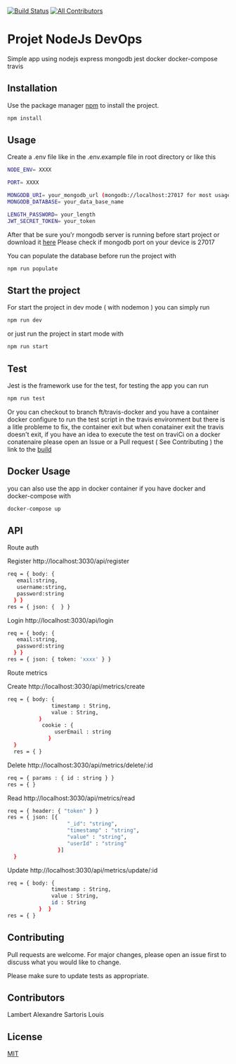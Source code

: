 [![Build Status](https://travis-ci.org/AlexandreLamb/Project-NodeJs-TypeScript-DevOps.svg?branch=master)](https://travis-ci.org/AlexandreLamb/Project-NodeJs-TypeScript-DevOps)
[![All Contributors](https://img.shields.io/badge/all_contributors-2-green.svg?style=flat-square)](#contributors-)

# Projet NodeJs DevOps

Simple app using nodejs express mongodb jest docker docker-compose travis 

## Installation

Use the package manager [npm](https://www.npmjs.com) to install the project.

```bash
npm install
```

## Usage
Create a .env file like in the .env.example file in root directory or like this 
```bash
NODE_ENV= XXXX	

PORT= XXXX	

MONGODB_URI= your_mongodb_url (mongodb://localhost:27017 for most usage)	
MONGODB_DATABASE= your_data_base_name	

LENGTH_PASSWORD= your_length	
JWT_SECRET_TOKEN= your_token
```
After that be sure you'r mongodb server is running before start project or download it [here](https://www.mongodb.com/what-is-mongodb)
Please check if mongodb port on your device is 27017

You can populate the database before run the project with 

```bash
npm run populate
```

## Start the project
For start the project in dev mode ( with nodemon ) you can simply run 

```bash
npm run dev 
```
or just run the project in start mode with 

```bash
npm run start
```
## Test 

Jest is the framework use for the test, for testing the app you can run 

```bash
npm run test
```
Or you can checkout to branch ft/travis-docker and you have a container docker configure to run the test script in the travis environment but there is a litle probleme to fix, the container exit but when conatainer exit the travis doesn't exit, if you have an idea to execute the test on traviCi on a docker conatenaire please open an Issue or a Pull request ( See Contributing ) 
the link to the [build](https://travis-ci.org/AlexandreLamb/Project-NodeJs-TypeScript-DevOps/builds/629150670) 

## Docker Usage
you can also use the app in docker container if you have docker and docker-compose with 

```bash
docker-compose up
```
## API
Route auth

Register http://localhost:3030/api/register
```bash
req = { body: {
   email:string,
   username:string,
   password:string
  } }
res = { json: {  } }
```

Login http://localhost:3030/api/login
```bash
req = { body: {
   email:string,
   password:string
  } }
res = { json: { token: 'xxxx' } }
```

Route metrics 

Create http://localhost:3030/api/metrics/create
```bash
req = { body: { 
              timestamp : String,
              value : String,          
          } 
           cookie : {
               userEmail : string
             }
  }
  res = { }
```
Delete http://localhost:3030/api/metrics/delete/:id
```bash
req = { params : { id : string } }
res = { } 
```
Read http://localhost:3030/api/metrics/read
```bash
req = { header: { "token" } }
res = { json: [{ 
                   "_id": "string",
                   "timestamp" : "string",
                   "value" : "string",
                   "userId" : "string"
                }] 
  }
```

Update http://localhost:3030/api/metrics/update/:id
```bash
req = { body: { 
              timestamp : String,
              value : String, 
              id : String
          }  }
res = { } 
```

## Contributing
Pull requests are welcome. For major changes, please open an issue first to discuss what you would like to change.

Please make sure to update tests as appropriate.

## Contributors
Lambert Alexandre
Sartoris Louis

## License
[MIT](https://choosealicense.com/licenses/mit/)

